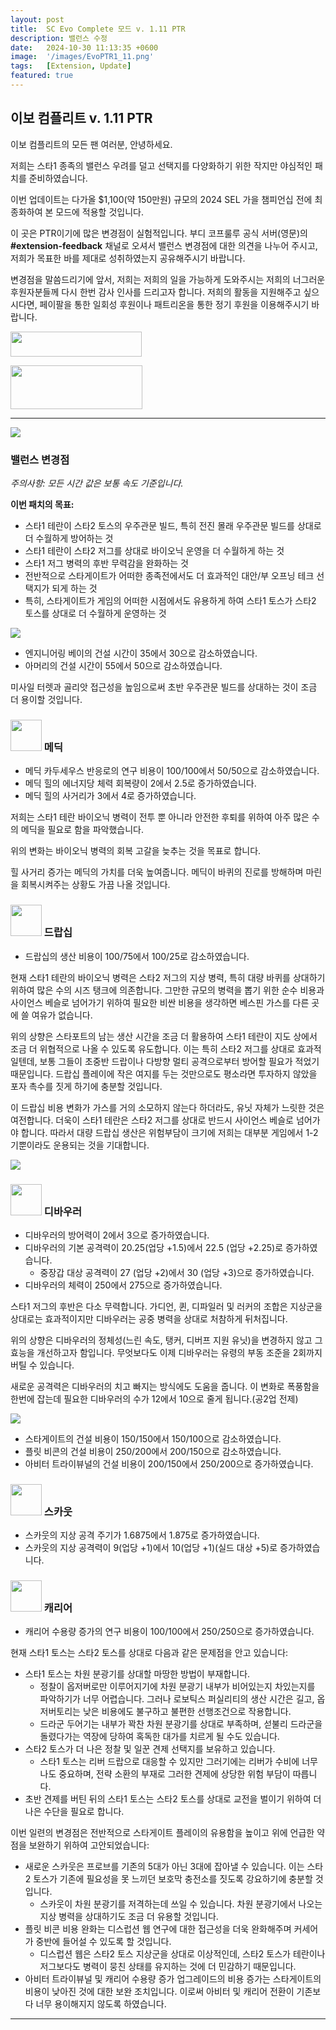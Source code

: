 ```yaml
---
layout: post
title:  SC Evo Complete 모드 v. 1.11 PTR 
description: 밸런스 수정
date:   2024-10-30 11:13:35 +0600
image:  '/images/EvoPTR1_11.png'
tags:   [Extension, Update]
featured: true
---
```


## 이보 컴플리트 v. 1.11 PTR

이보 컴플리트의 모든 팬 여러분, 안녕하세요.

저희는 스타1 종족의 밸런스 우려를 덜고 선택지를 다양화하기 위한 작지만 야심적인 패치를 준비하였습니다.

이번 업데이트는 다가올 $1,100(약 150만원) 규모의 2024 SEL 가을 챔피언십 전에 최종화하여 본 모드에 적용할 것입니다.

이 곳은 PTR이기에 많은 변경점이 실험적입니다. 부디 코프룰루 공식 서버(영문)의 **#extension-feedback** 채널로 오셔서 밸런스 변경점에 대한 의견을 나누어 주시고, 저희가 목표한 바를 제대로 성취하였는지 공유해주시기 바랍니다.

변경점을 말씀드리기에 앞서, 저희는 저희의 일을 가능하게 도와주시는 저희의 너그러운 후원자분들께 다시 한번 감사 인사를 드리고자 합니다. 저희의 활동을 지원해주고 싶으시다면, 페이팔을 통한 일회성 후원이나 패트리온을 통한 정기 후원을 이용해주시기 바랍니다.

<a href="https://paypal.me/KopruluKat/"><img src="{{site.baseurl}}/images/blue.png" width="210" height="40"></a> 

<a href="https://www.patreon.com/TeamKopruluSC2"><img src="{{site.baseurl}}/images/becomeAPatronBanner.png" width="211" height="70"></a>

***

![]({{site.baseurl}}/images/Divider_Extension.png)

### 밸런스 변경점
*주의사항: 모든 시간 값은 보통 속도 기준입니다.*

**이번 패치의 목표:**
- 스타1 테란이 스타2 토스의 우주관문 빌드, 특히 전진 몰래 우주관문 빌드를 상대로 더 수월하게 방어하는 것
- 스타1 테란이 스타2 저그를 상대로 바이오닉 운영을 더 수월하게 하는 것
- 스타1 저그 병력의 후반 무력감을 완화하는 것
- 전반적으로 스타게이트가 어떠한 종족전에서도 더 효과적인 대안/부 오프닝 테크 선택지가 되게 하는 것
- 특히, 스타게이트가 게임의 어떠한 시점에서도 유용하게 하여 스타1 토스가 스타2 토스를 상대로 더 수월하게 운영하는 것

![]({{site.baseurl}}/images/Divider_Terran.png)

- 엔지니어링 베이의 건설 시간이 35에서 30으로 감소하였습니다.
- 아머리의 건설 시간이 55에서 50으로 감소하였습니다.

미사일 터렛과 골리앗 접근성을 높임으로써 초반 우주관문 빌드를 상대하는 것이 조금 더 용이할 것입니다.

### <img src="{{site.baseurl}}/images/btn-unit-terran-medic.png" width="50" height="50"> 메딕
- 메딕 카두세우스 반응로의 연구 비용이 100/100에서 50/50으로 감소하였습니다.
- 메딕 힐의 에너지당 체력 회복량이 2에서 2.5로 증가하였습니다.
- 메딕 힐의 사거리가 3에서 4로 증가하였습니다.

저희는 스타1 테란 바이오닉 병력이 전투 뿐 아니라 안전한 후퇴를 위하여 아주 많은 수의 메딕을 필요로 함을 파악했습니다.

위의 변화는 바이오닉 병력의 회복 고갈을 늦추는 것을 목표로 합니다. 

힐 사거리 증가는 메딕의 가치를 더욱 높여줍니다. 메딕이 바퀴의 진로를 방해하며 마린을 회복시켜주는 상황도 가끔 나올 것입니다.

### <img src="{{site.baseurl}}/images/btn-unit-terran-dropship@scbw.png" width="50" height="50"> 드랍십
- 드랍십의 생산 비용이 100/75에서 100/25로 감소하였습니다.

현재 스타1 테란의 바이오닉 병력은 스타2 저그의 지상 병력, 특히 대량 바퀴를 상대하기 위하여 많은 수의 시즈 탱크에 의존합니다. 그만한 규모의 병력을 뽑기 위한 순수 비용과 사이언스 베슬로 넘어가기 위하여 필요한 비싼 비용을 생각하면 베스핀 가스를 다른 곳에 쓸 여유가 없습니다.

위의 상향은 스타포트의 남는 생산 시간을 조금 더 활용하여 스타1 테란이 지도 상에서 조금 더 위협적으로 나올 수 있도록 유도합니다. 이는 특히 스타2 저그를 상대로 효과적일텐데, 보통 그들이 초중반 드랍이나 다방향 멀티 공격으로부터 방어할 필요가 적었기 때문입니다. 드랍십 플레이에 작은 여지를 두는 것만으로도 평소라면 투자하지 않았을 포자 촉수를 짓게 하기에 충분할 것입니다.

이 드랍십 비용 변화가 가스를 거의 소모하지 않는다 하더라도, 유닛 자체가 느릿한 것은 여전합니다. 더욱이 스타1 테란은 스타2 저그를 상대로 반드시 사이언스 베슬로 넘어가야 합니다. 따라서 대량 드랍십 생산은 위험부담이 크기에 저희는 대부분 게임에서 1-2기뿐이라도 운용되는 것을 기대합니다.

![]({{site.baseurl}}/images/Divider_Zerg.png)

### <img src="{{site.baseurl}}/images/btn-unit-zerg-devourerex3.png" width="50" height="50"> 디바우러
- 디바우러의 방어력이 2에서 3으로 증가하였습니다.
- 디바우러의 기본 공격력이 20.25(업당 +1.5)에서 22.5 (업당 +2.25)로 증가하였습니다.
    - 중장갑 대상 공격력이 27 (업당 +2)에서 30 (업당 +3)으로 증가하였습니다.
- 디바우러의 체력이 250에서 275으로 증가하였습니다.

스타1 저그의 후반은 다소 무력합니다. 가디언, 퀸, 디파일러 및 러커의 조합은 지상군을 상대로는 효과적이지만 디바우러는 공중 병력을 상대로 처참하게 뒤처집니다.

위의 상향은 디바우러의 정체성(느린 속도, 탱커, 디버프 지원 유닛)을 변경하지 않고 그 효능을 개선하고자 함입니다. 무엇보다도 이제 디바우러는 유령의 부동 조준을 2회까지 버틸 수 있습니다.

새로운 공격력은 디바우러의 치고 빠지는 방식에도 도움을 줍니다. 이 변화로 폭풍함을 한번에 잡는데 필요한 디바우러의 수가 12에서 10으로 줄게 됩니다.(공2업 전제)

![]({{site.baseurl}}/images/Divider_Protoss.png)

- 스타게이트의 건설 비용이 150/150에서 150/100으로 감소하였습니다.
- 플릿 비콘의 건설 비용이 250/200에서 200/150으로 감소하였습니다.
- 아비터 트라이뷰널의 건설 비용이 200/150에서 250/200으로 증가하였습니다.

### <img src="{{site.baseurl}}/images/btn-unit-protoss-scout@scbw.png" width="50" height="50"> 스카웃
- 스카웃의 지상 공격 주기가 1.6875에서 1.875로 증가하였습니다.
- 스카웃의 지상 공격력이 9(업당 +1)에서 10(업당 +1)(실드 대상 +5)로 증가하였습니다.

### <img src="{{site.baseurl}}/images/btn-unit-protoss-carrier@scbw.png" width="50" height="50"> 캐리어
- 캐리어 수용량 증가의 연구 비용이 100/100에서 250/250으로 증가하였습니다.

현재 스타1 토스는 스타2 토스를 상대로 다음과 같은 문제점을 안고 있습니다:

- 스타1 토스는 차원 분광기를 상대할 마땅한 방법이 부재합니다.
    - 정찰이 옵저버로만 이루어지기에 차원 분광기 내부가 비어있는지 차있는지를 파악하기가 너무 어렵습니다. 그러나 로보틱스 퍼실리티의 생산 시간은 길고, 옵저버토리는 낮은 비용에도 불구하고 불편한 선행조건으로 작용합니다.
    - 드라군 두어기는 내부가 꽉찬 차원 분광기를 상대로 부족하며, 섣불리 드라군을 돌렸다가는 역장에 당하여 혹독한 대가를 치르게 될 수도 있습니다.
- 스타2 토스가 더 나은 정찰 및 일꾼 견제 선택지를 보유하고 있습니다.
    - 스타1 토스는 리버 드랍으로 대응할 수 있지만 그러기에는 리버가 수비에 너무나도 중요하며, 전략 소환의 부재로 그러한 견제에 상당한 위험 부담이 따릅니다.
- 초반 견제를 버틴 뒤의 스타1 토스는 스타2 토스를 상대로 교전을 벌이기 위하여 더 나은 수단을 필요로 합니다.

이번 일련의 변경점은 전반적으로 스타게이트 플레이의 유용함을 높이고 위에 언급한 약점을 보완하기 위하여 고안되었습니다:

- 새로운 스카웃은 프로브를 기존의 5대가 아닌 3대에 잡아낼 수 있습니다. 이는 스타2 토스가 기존에 필요성을 못 느끼던 보호막 충전소를 짓도록 강요하기에 충분할 것입니다.
    - 스카웃이 차원 분광기를 저격하는데 쓰일 수 있습니다. 차원 분광기에서 나오는 지상 병력을 상대하기도 조금 더 유용할 것입니다.
- 플릿 비콘 비용 완화는 디스럽션 웹 연구에 대한 접근성을 더욱 완화해주며 커세어가 중반에 들어설 수 있도록 할 것입니다.
    - 디스럽션 웹은 스타2 토스 지상군을 상대로 이상적인데, 스타2 토스가 테란이나 저그보다도 병력이 뭉친 상태를 유지하는 것에 더 민감하기 때문입니다. 
- 아비터 트라이뷰널 및 캐리어 수용량 증가 업그레이드의 비용 증가는 스타게이트의 비용이 낮아진 것에 대한 보완 조치입니다. 이로써 아비터 및 캐리어 전환이 기존보다 너무 용이해지지 않도록 하였습니다.

***

